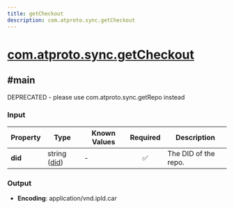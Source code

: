 ```yaml
---
title: getCheckout
description: com.atproto.sync.getCheckout
---
```


# [com.atproto.sync.getCheckout](https://github.com/myConsciousness/atproto.dart/blob/main/lexicons/com/atproto/sync/getCheckout.json)

## #main

DEPRECATED - please use com.atproto.sync.getRepo instead

### Input

| Property | Type | Known Values | Required | Description |
| --- | --- | --- | :---: | --- |
| **did** | string ([did](https://atproto.com/specs/did)) | - | ✅ | The DID of the repo. |

### Output

- **Encoding**: application/vnd.ipld.car
